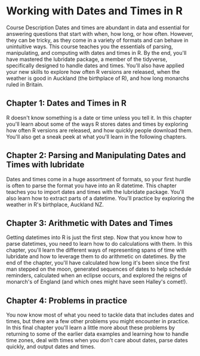 # Working with Dates and Times in R

Course Description Dates and times are abundant in data and essential for answering questions that start with when, how long, or how often. However, they can be tricky, as they come in a variety of formats and can behave in unintuitive ways. This course teaches you the essentials of parsing, manipulating, and computing with dates and times in R. By the end, you'll have mastered the lubridate package, a member of the tidyverse, specifically designed to handle dates and times. You'll also have applied your new skills to explore how often R versions are released, when the weather is good in Auckland (the birthplace of R), and how long monarchs ruled in Britain.

## Chapter 1: Dates and Times in R

R doesn't know something is a date or time unless you tell it. In this chapter you'll learn about some of the ways R stores dates and times by exploring how often R versions are released, and how quickly people download them. You'll also get a sneak peek at what you'll learn in the following chapters.

## Chapter 2: Parsing and Manipulating Dates and Times with lubridate

Dates and times come in a huge assortment of formats, so your first hurdle is often to parse the format you have into an R datetime. This chapter teaches you to import dates and times with the lubridate package. You'll also learn how to extract parts of a datetime. You'll practice by exploring the weather in R's birthplace, Auckland NZ.

## Chapter 3: Arithmetic with Dates and Times

Getting datetimes into R is just the first step. Now that you know how to parse datetimes, you need to learn how to do calculations with them. In this chapter, you'll learn the different ways of representing spans of time with lubridate and how to leverage them to do arithmetic on datetimes. By the end of the chapter, you'll have calculated how long it's been since the first man stepped on the moon, generated sequences of dates to help schedule reminders, calculated when an eclipse occurs, and explored the reigns of monarch's of England (and which ones might have seen Halley's comet!).

## Chapter 4: Problems in practice

You now know most of what you need to tackle data that includes dates and times, but there are a few other problems you might encounter in practice. In this final chapter you'll learn a little more about these problems by returning to some of the earlier data examples and learning how to handle time zones, deal with times when you don't care about dates, parse dates quickly, and output dates and times.
